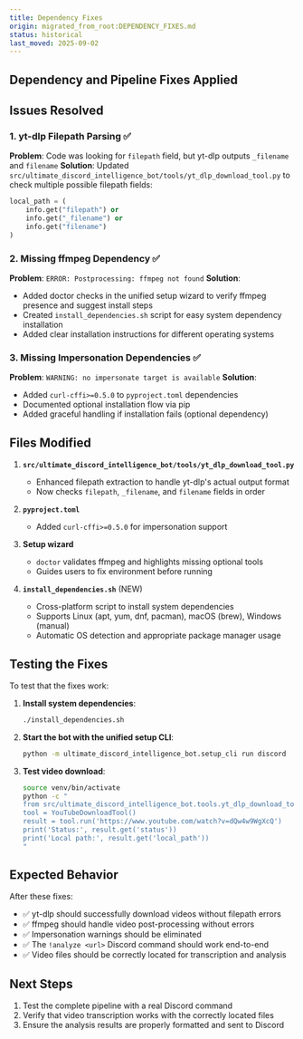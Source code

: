 ```yaml
---
title: Dependency Fixes
origin: migrated_from_root:DEPENDENCY_FIXES.md
status: historical
last_moved: 2025-09-02
---
```


## Dependency and Pipeline Fixes Applied

## Issues Resolved

### 1. yt-dlp Filepath Parsing ✅

**Problem**: Code was looking for `filepath` field, but yt-dlp outputs `_filename` and `filename`
**Solution**: Updated `src/ultimate_discord_intelligence_bot/tools/yt_dlp_download_tool.py` to check multiple possible filepath fields:

```python
local_path = (
    info.get("filepath") or 
    info.get("_filename") or 
    info.get("filename")
)
```

### 2. Missing ffmpeg Dependency ✅

**Problem**: `ERROR: Postprocessing: ffmpeg not found`
**Solution**:

- Added doctor checks in the unified setup wizard to verify ffmpeg presence and suggest install steps
- Created `install_dependencies.sh` script for easy system dependency installation
- Added clear installation instructions for different operating systems

### 3. Missing Impersonation Dependencies ✅

**Problem**: `WARNING: no impersonate target is available`
**Solution**:

- Added `curl-cffi>=0.5.0` to `pyproject.toml` dependencies
- Documented optional installation flow via pip
- Added graceful handling if installation fails (optional dependency)

## Files Modified

1. **`src/ultimate_discord_intelligence_bot/tools/yt_dlp_download_tool.py`**
   - Enhanced filepath extraction to handle yt-dlp's actual output format
   - Now checks `filepath`, `_filename`, and `filename` fields in order

1. **`pyproject.toml`**
   - Added `curl-cffi>=0.5.0` for impersonation support

1. **Setup wizard**
   - `doctor` validates ffmpeg and highlights missing optional tools
   - Guides users to fix environment before running

1. **`install_dependencies.sh`** (NEW)
   - Cross-platform script to install system dependencies
   - Supports Linux (apt, yum, dnf, pacman), macOS (brew), Windows (manual)
   - Automatic OS detection and appropriate package manager usage

## Testing the Fixes

To test that the fixes work:

1. **Install system dependencies**:

   ```bash
   ./install_dependencies.sh
   ```

1. **Start the bot with the unified setup CLI**:

   ```bash
   python -m ultimate_discord_intelligence_bot.setup_cli run discord
   ```

1. **Test video download**:

   ```bash
   source venv/bin/activate
   python -c "
   from src/ultimate_discord_intelligence_bot.tools.yt_dlp_download_tool import YouTubeDownloadTool
   tool = YouTubeDownloadTool()
   result = tool.run('https://www.youtube.com/watch?v=dQw4w9WgXcQ')
   print('Status:', result.get('status'))
   print('Local path:', result.get('local_path'))
   "
   ```

## Expected Behavior

After these fixes:

- ✅ yt-dlp should successfully download videos without filepath errors
- ✅ ffmpeg should handle video post-processing without errors
- ✅ Impersonation warnings should be eliminated
- ✅ The `!analyze <url>` Discord command should work end-to-end
- ✅ Video files should be correctly located for transcription and analysis

## Next Steps

1. Test the complete pipeline with a real Discord command
1. Verify that video transcription works with the correctly located files
1. Ensure the analysis results are properly formatted and sent to Discord
